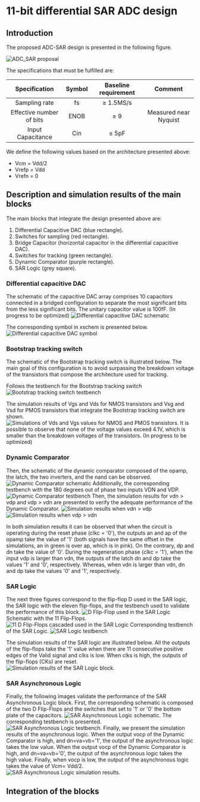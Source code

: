 # 11-bit differential SAR ADC design

## Introduction

The proposed ADC-SAR design is presented in the following figure.

![ADC_SAR proposal](./Images/SAR_ADC.png)

The specifications that must be fulfilled are:

|Specification|Symbol|Baseline requirement|Comment|
|:--:|:--:|:----------:|:----------:|
|Sampling rate|fs|≥ 1.5MS/s|||
|Effective number of bits|ENOB|≥ 9|Measured near Nyquist|
|Input Capacitance|Cin|≤ 5pF||

We define the following values based on the architecture presented above:

- Vcm = Vdd/2​
- Vrefp = Vdd​
- Vrefn = 0

## Description and simulation results of the main blocks

The main blocks that integrate the design presented above are:

1) Differential Capacitive DAC (blue rectangle).
2) Switches for sampling (red rectangle).
3) Bridge Capacitor (horizontal capacitor in the differential capacitive DAC).
4) Switches for tracking (green rectangle).
5) Dynamic Comparator (purple rectangle).
6) SAR Logic (grey square).

### Differential capacitive DAC
The schematic of the capacitive DAC array comprises 10 capacitors connected in a bridged configuration to separate the most significant bits from the less significant bits. The unitary capacitor value is 100fF. (In progress to be optimized)
![Differential capacitive DAC schematic](./Images/Differential_capacitive_DAC_array_sch.png)

The corresponding symbol in xschem is presented below.
![Differential capacitive DAC symbol](./Images/Differential_capacitive_DAC_array.png)

### Bootstrap tracking switch
The schematic of the Bootstrap tracking switch is illustrated below. The main goal of this configuration is to avoid surpassing the breakdown voltage of the transistors that compose the architecture used for tracking.

Follows the testbench for the Bootstrap tracking switch
![Bootstrap tracking switch testbench](./Images/tracking_switches_tb.png)

The simulation results of Vgs and Vds for NMOS transistors and Vsg and Vsd for PMOS transistors that integrate the Bootstrap tracking switch are shown.
![Simulations of Vds and Vgs values for NMOS and PMOS transistors.](./Images/tracking_switch_sims.png)
It is possible to observe that none of the voltage values exceed 4.1V, which is smaller than the breakdown voltages of the transistors. (In progress to be optimized)

### Dynamic Comparator
Then, the schematic of the dynamic comparator composed of the opamp, the latch, the two inverters, and the nand can be observed.
![Dynamic Comparator schematic](./Images/Dynamic_Comparator.png)
Additionally, the corresponding testbench with the 180 degrees out of phase two inputs VDN and VDP.
![Dynamic Comparator testbench](./Images/Dynamic_Comparator_tb.png)
Then, the simulation results for vdn > vdp and vdp > vdn are presented to verify the adequate performance of the Dynamic Comparator.
![Simulation results when vdn > vdp](./Images/Dynamic_Comparator_vdn_great_vdp.png)
![Simulation results when vdp > vdn](./Images/Dynamic_Comparator_vdp_great_vdn.png)

In both simulation results it can be observed that when the circuit is operating during the reset phase (clkc = '0'), the outputs an and ap of the opamp take the value of '1' (both signals have the same offset in the simulations, an in green is over ap, which is in pink). On the contrary, dp and dn take the value of '0'.
During the regeneration phase (clkc = '1'), when the input vdp is larger than vdn, the outputs of the latch dn and dp take the values '1' and '0', respectively. Whereas, when vdn is larger than vdn, dn and dp take the values '0' and '1', respectively.

### SAR Logic

The next three figures correspond to the flip-flop D used in the SAR logic, the SAR logic with the eleven flip-flops, and the testbench used to validate the performance of this block.
![D Flip-Flop used in the SAR Logic](./Images/SAR_Logic_D_FF.png)
Schematic with the 11 Flip-Flops.
![11 D Flip-Flops cascaded used in the SAR Logic](./Images/SAR_Logic.png)
Corresponding testbench of the SAR Logic.
![SAR Logic testbench](./Images/SAR_Logic_tb.png)

The simulation results of the SAR logic are illustrated below. All the outputs of the flip-flops take the '1' value when there are 11 consecutive positive edges of the Valid signal and clks is low. When clks is high, the outputs of the flip-flops (CKs) are reset.  
![Simulation results of the SAR Logic block.](./Images/SAR_Logic_simulation.png)

### SAR Asynchronous Logic
Finally, the following images validate the performance of the SAR Asynchronous Logic block. First, the corresponding schematic is composed of the two D Flip-Flops and the switches that set to '1' or '0' the bottom plate of the capacitors.
![SAR  Asynchronous Logic schematic.](./Images/SAR_Async_Logic.png)
The corresponding testbench is presented.
![SAR  Asynchronous Logic testbench.](./Images/SAR_Async_Logic_tb.png)
Finally, we present the simulation results of the asynchronous logic. When the output vocp of the Dynamic Comparator is high, and dn=va=vb='1', the output of the asynchronous logic takes the low value. When the output vocp of the Dynamic Comparator is high, and dn=va=vb='0', the output of the asynchronous logic takes the high value. Finally, when vocp is low, the output of the asynchronous logic takes the value of Vcm= Vdd/2.
![SAR  Asynchronous Logic simulation results.](./Images/SAR_Async_Logic_tb_sim.png)

## Integration of the blocks

